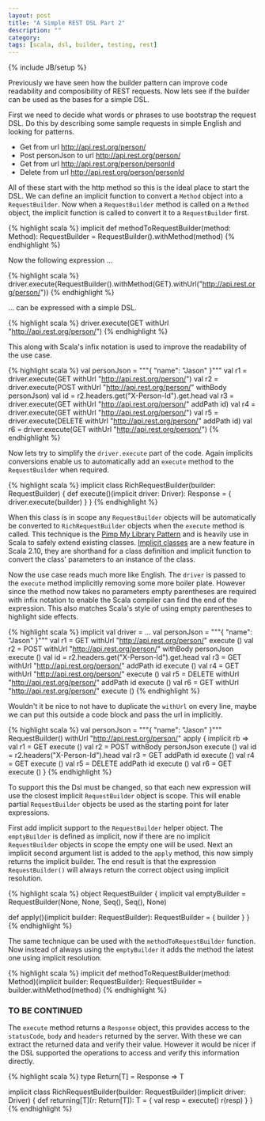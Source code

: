 ```yaml
---
layout: post
title: "A Simple REST DSL Part 2"
description: ""
category: 
tags: [scala, dsl, builder, testing, rest]
---
```

{% include JB/setup %}

Previously we have seen how the builder pattern can improve code readability and composibility of REST requests.  Now lets see if the builder can be used as the bases for a simple DSL.

First we need to decide what words or phrases to use bootstrap the request DSL.  Do this by describing some sample requests in simple English and looking for patterns.

* Get from url http://api.rest.org/person/
* Post personJson to url http://api.rest.org/person/
* Get from url http://api.rest.org/person/personId
* Delete from url http://api.rest.org/person/personId

All of these start with the http method so this is the ideal place to start the DSL.  We can define an implicit function to convert a `Method` object into a `RequestBuilder`.  Now when a `RequestBuilder` method is called on a `Method` object, the implicit function is called to convert it to a `RequestBuilder` first.

{% highlight scala %}
implicit def methodToRequestBuilder(method: Method): RequestBuilder = RequestBuilder().withMethod(method)
{% endhighlight %}

Now the following expression ...

{% highlight scala %}
driver.execute(RequestBuilder().withMethod(GET).withUrl("http://api.rest.org/person/"))
{% endhighlight %}

... can be expressed with a simple DSL.

{% highlight scala %}
driver.execute(GET withUrl "http://api.rest.org/person/")
{% endhighlight %}

This along with Scala's infix notation is used to improve the readability of the use case.

{% highlight scala %}
val personJson = """{ "name": "Jason" }"""
val r1 = driver.execute(GET withUrl "http://api.rest.org/person/")
val r2 = driver.execute(POST withUrl "http://api.rest.org/person/" withBody personJson)
val id = r2.headers.get("X-Person-Id").get.head
val r3 = driver.execute(GET withUrl "http://api.rest.org/person/" addPath id)
val r4 = driver.execute(GET withUrl "http://api.rest.org/person/")
val r5 = driver.execute(DELETE withUrl "http://api.rest.org/person/" addPath id)
val r6 = driver.execute(GET withUrl "http://api.rest.org/person/")
{% endhighlight %}

Now lets try to simplify the `driver.execute` part of the code.  Again implicits conversions enable us to automatically add an `execute` method to the `RequestBuilder` when required.  

{% highlight scala %}
implicit class RichRequestBuilder(builder: RequestBuilder) {
  def execute()(implicit driver: Driver): Response = {
    driver.execute(builder)
  }
}
{% endhighlight %}

When this class is in scope any `RequestBuilder` objects will be automatically be converted to `RichRequestBuilder` objects when the `execute` method is called.  This technique is the [Pimp My Library Pattern](https://wiki.scala-lang.org/display/SYGN/Pimp-my-library) and is heavily use in Scala to safely extend existing classes.  [Implicit classes](http://docs.scala-lang.org/overviews/core/implicit-classes.html) are a new feature in Scala 2.10, they are shorthand for a class definition and implicit function to convert the class' parameters to an instance of the class.  

Now the use case reads much more like English.  The `driver` is passed to the `execute` method implicitly removing some more boiler plate.  However since the method now takes no parameters empty parentheses are required with infix notation to enable the Scala compiler can find the end of the expression.  This also matches Scala's style of using empty parentheses to highlight side effects.

{% highlight scala %}
implicit val driver = ...
val personJson = """{ "name": "Jason" }"""
val r1 = GET withUrl "http://api.rest.org/person/" execute ()
val r2 = POST withUrl "http://api.rest.org/person/" withBody personJson execute ()
val id = r2.headers.get("X-Person-Id").get.head
val r3 = GET withUrl "http://api.rest.org/person/" addPath id execute ()
val r4 = GET withUrl "http://api.rest.org/person/" execute ()
val r5 = DELETE withUrl "http://api.rest.org/person/" addPath id execute ()
val r6 = GET withUrl "http://api.rest.org/person/" execute ()
{% endhighlight %}

Wouldn't it be nice to not have to duplicate the `withUrl` on every line, maybe we can put this outside a code block and pass the url in implicitly.

{% highlight scala %}
val personJson = """{ "name": "Jason" }"""
RequestBuilder() withUrl "http://api.rest.org/person/" apply { implicit rb =>
  val r1 = GET execute ()
  val r2 = POST withBody personJson execute ()
  val id = r2.headers("X-Person-Id").head
  val r3 = GET addPath id execute ()
  val r4 = GET execute ()
  val r5 = DELETE addPath id execute ()
  val r6 = GET execute ()
}
{% endhighlight %}

To support this the Dsl must be changed, so that each new expression will use the closest implicit `RequestBuilder` object is scope.  This will enable partial `RequestBuilder` objects be used as the starting point for later expressions.  

First add implicit support to the `RequestBuilder` helper object.  The `emptyBuilder` is defined as implicit, now if there are no implicit `RequestBuilder` objects in scope the empty one will be used.  Next an implicit second argument list is added to the `apply` method, this now simply returns the implicit builder.  The end result is that the expression `RequestBuilder()` will always return the correct object using implicit resolution.

{% highlight scala %}
object RequestBuilder {
  implicit val emptyBuilder = RequestBuilder(None, None, Seq(), Seq(), None)

  def apply()(implicit builder: RequestBuilder): RequestBuilder = {
    builder
  }
}
{% endhighlight %}

The same technique can be used with the `methodToRequestBuilder` function.  Now instead of always using the `emptyBuilder` it adds the method the latest one using implicit resolution.

{% highlight scala %}
implicit def methodToRequestBuilder(method: Method)(implicit builder: RequestBuilder): RequestBuilder = builder.withMethod(method)
{% endhighlight %}

### TO BE CONTINUED

The `execute` method returns a `Response` object, this provides access to the `statusCode`, `body` and `headers` returned by the server.  With these we can extract the returned data and verify their value.  However it would be nicer if the DSL supported the operations to access and verify this information directly.



{% highlight scala %}
type Return[T] = Response => T

implicit class RichRequestBuilder(builder: RequestBuilder)(implicit driver: Driver) {
  def returning[T](r: Return[T]): T = {
    val resp = execute()
    r(resp)
  }
}
{% endhighlight %}
